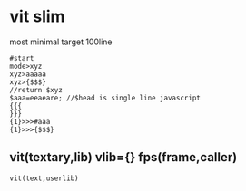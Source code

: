 # vit slim
most minimal
target 100line
```
#start
mode>xyz
xyz>aaaaa
xyz>{$$$}
//return $xyz
$aaa=eeaeare; //$head is single line javascript
{{{
}}}
{1}>>>#aaa
{1}>>>{$$$}

```
## vit(textary,lib) vlib={} fps(frame,caller)
```
vit(text,userlib)
```

